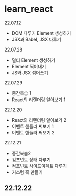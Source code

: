 # learn_react

22.07.12
  - DOM 다루기 Element 생성하기
  - JSX과 Babel, JSX 다루기

22.07.28
  - 멀티 Element 생성하기
  - Element 찍어내기
  - JS와 JSX 섞어쓰기

22.07.29
  - 중간복습 1
  - React의 리렌더링 알아보기 1

22.12.20
  - React의 리렌더링 알아보기 2
  - 이벤트 핸들러 써보기 1
  - 이벤트 핸들러 써보기 2

22.12.21
 - 중간복습2
 - 컴포넌트 상태 다루기
 - 컴포넌트 사이드이펙트 다루기
 - 커스텀 훅 만들기

22.12.22
 - 